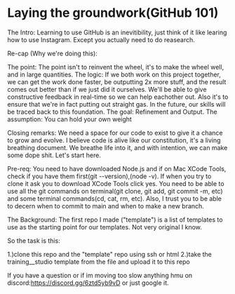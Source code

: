 # Laying the groundwork(GitHub 101)



The Intro: Learning to use GitHub is an inevitibility, just think of it like learing how to use Instagram. Except you actually need to do reasearch. 

Re-cap (Why we're doing this):
  
  The point: The point isn't to reinvent the wheel, it's to make the wheel well, and in large quantities. 
  The logic: If we both work on this project together, we can get the work done faster, be outputting 2x more stuff, and the result comes out better than if we just              did it ourselves. We'll be able to give constructive feedback in real-time so we can help eachother out. Also it's to ensure that we're in fact putting              out straight gas. In the future, our skills will be traced back to this foundation. 
  The goal: Refinement and Output.
  The assumption: You can hold your own weight

Closing remarks: We need a space for our code to exist to give it a chance to grow and evolve. I believe code is alive like our constitution, it's a living breathing document. We breathe life into it, and with intention, we can make some dope shit. Let's start here.


Pre-req: You need to have downloaded Node.js and if on Mac XCode Tools, check if you have them first(git --version),(node -v). If when you try to clone it ask you to download XCode Tools click yes. You need to be able to use all the git commands on terminal(git clone, git add, git commit -m, etc) and some terminal commands(cd, cat, rm, etc). Also, I trust you to be able to decern when to commit to main and when to make a new branch.


The Background: The first repo I made ("template") is a list of templates to use as the starting point for our templates. Not very original I know.

So the task is this:

  1.)clone this repo and the "template" repo using ssh or html 
  2.)take the training__studio template from the file and upload it to this repo
  
  

If you have a question or if im moving too slow anything hmu on discord:https://discord.gg/6ztd5yb9vD or just google it.
